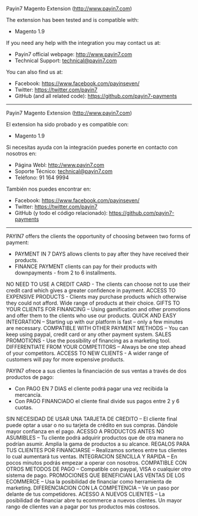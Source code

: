 Payin7 Magento Extension (http://www.payin7.com)

The extension has been tested and is compatible with:

- Magento 1.9

If you need any help with the integration you may contact us at:

- Payin7 official webpage: http://www.payin7.com
- Technical Support: technical@payin7.com

You can also find us at:

- Facebook: https://www.facebook.com/payinseven/
- Twitter: https://twitter.com/payin7
- GitHub (and all related code): https://github.com/payin7-payments

----------------------------------------------------------------------------

Payin7 Magento Extension (http://www.payin7.com)

El extension ha sido probado y es compatible con:

- Magento 1.9

Si necesitas ayuda con la integración puedes ponerte en contacto con nosotros en:

- Página Webl: http://www.payin7.com
- Soporte Técnico: technical@payin7.com
- Teléfono:  91 164 9994

También nos puedes encontrar en:

- Facebook: https://www.facebook.com/payinseven/
- Twitter: https://twitter.com/payin7
- GitHub (y todo el código relacionado): https://github.com/payin7-payments

----------------------------------------------------------------------------

PAYIN7 offers the clients the opportunity of choosing between two forms of payment:

- PAYMENT IN 7 DAYS allows clients to pay after they have received their products. 
- FINANCE PAYMENT clients can pay for their products with downpayments - from 2 to 6 installments.

NO NEED TO USE  A CREDIT CARD - The clients can choose not to use their credit card which gives a greater confidence in payment.
ACCESS TO EXPENSIVE PRODUCTS - Clients may purchase products which otherwise they could not afford. Wide range of products at their choice.
GIFTS TO YOUR CLIENTS FOR FINANCING – Using gamification and other promotions and offer them to the clients who use our products.
QUICK AND EASY INTEGRATION – Starting up with our platform is fast – only a few minutes are necessary.
COMPATIBLE WITH OTHER PAYMENT METHODS – You can keep using paypal, credit card or any other payment system.
SALES PROMOTIONS - Use the possibility of financing as a marketing tool.
DIFFERENTIATE FROM YOUR COMPETITORS – Always be one step ahead of your competitors.
ACCESS TO NEW CLIENTS - A wider range of customers will pay for more expensive products.

PAYIN7 ofrece a sus clientes la financiación de sus ventas a través de dos productos de pago:
- Con PAGO EN 7 DIAS el cliente podrá pagar una vez recibida la mercancía. 
- Con PAGO FINANCIADO el cliente final divide sus pagos entre 2 y 6 cuotas.

SIN NECESIDAD DE USAR UNA TARJETA DE CREDITO – El cliente final puede optar a usar o no su tarjeta de crédito en sus compras.  Dándole mayor confianza en el pago.
ACESSO A PRODUCTOS ANTES NO ASUMIBLES – Tu cliente podrá adquirir productos que de otra manera no podrían asumir.  Amplia la gama de productos a su alcance.
REGALOS PARA TUS CLIENTES POR FINANCIARSE – Realizamos sorteos entre tus clientes lo cual aumentará tus ventas. 
INTEGRACION SENCILLA Y RAPIDA – En pocos minutos podrás empezar a operar con nosotros. 
COMPATIBLE CON OTROS METODOS DE PAGO – Compatible con paypal, VISA o cualquier otro sistema de pago. 
PROMOCIONES QUE BENEFICIAN LAS VENTAS DE LOS ECOMMERCE – Usa la posibilidad de financiar como herramienta de marketing. 
DIFERENCIACION CON LA COMPETENCIA – Ve un paso por delante de tus competidores. 
ACESSO A NUEVOS CLIENTES – La posibilidad de financiar abre tu ecommerce a nuevos clientes. Un mayor rango de clientes van a pagar por tus productos más costosos.